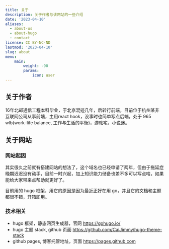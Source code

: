 ```yaml
---
title: 关于
description: 关于作者与该网站的一些介绍
date: '2023-04-10'
aliases:
  - about-us
  - about-hugo
  - contact
license: CC BY-NC-ND
lastmod: '2023-04-10'
slug: about
menu:
    main: 
        weight: -90
        params:
            icon: user
---
```


## 关于作者

16年北邮通信工程本科毕业，于北京混迹几年，后转行前端，目前位于杭州某非互联网公司从事前端，主用react hook，没事时也简单写点后端，处于 965 wlb(work–life balance, 工作与生活的平衡)，游戏宅，小说迷。

## 关于网站

### 网站起因

其实很久之前就有搭建网站的想法了，这个域名也已经申请了两年，但由于拖延症晚期迟迟没有动手，目前一时兴起，加上知识能力储备也差不多可以写点啥，如果能给大家带来点帮助就更好了。

目前用的 hugo 框架，用它的原因是因为最近正好在用 go，并且它的文档和主题都很不错，开箱即用。

### 技术相关

* hugo 框架，静态网页生成器，官网 https://gohugo.io/
* hugo 主题 stack, github 页面 https://github.com/CaiJimmy/hugo-theme-stack
* github pages, 博客托管地址，页面 https://pages.github.com
